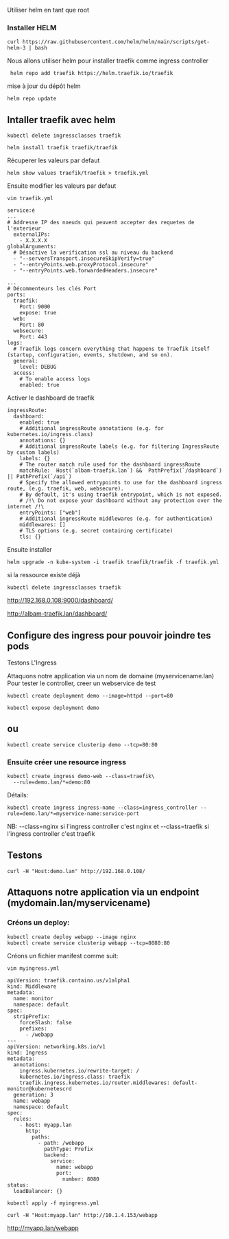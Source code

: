
Utiliser helm en tant que root

### Installer HELM 

```
curl https://raw.githubusercontent.com/helm/helm/main/scripts/get-helm-3 | bash
```

Nous allons utiliser helm pour installer traefik comme ingress controller

```
 helm repo add traefik https://helm.traefik.io/traefik
```

mise à jour du dépôt helm

```
helm repo update
```

## Intaller traefik avec helm

```
kubectl delete ingressclasses traefik 
```

```
helm install traefik traefik/traefik
```

Récuperer les valeurs par defaut

```
helm show values traefik/traefik > traefik.yml
```

Ensuite modifier les valeurs par defaut

```
vim traefik.yml
```

```
service:é
...
# Addresse IP des noeuds qui peuvent accepter des requetes de l'exterieur
  externalIPs:
	- X.X.X.X
globalArguments:
  # Désactive la verification ssl au niveau du backend
  - "--serversTransport.insecureSkipVerify=true"
  - "--entryPoints.web.proxyProtocol.insecure"
  - "--entryPoints.web.forwardedHeaders.insecure"

...
# Décommenteurs les clés Port
ports:
  traefik:
	Port: 9000
	expose: true
  web:
	Port: 80
  websecure:
	Port: 443
logs:
  # Traefik logs concern everything that happens to Traefik itself (startup, configuration, events, shutdown, and so on).
  general:
	level: DEBUG
  access:
	# To enable access logs
	enabled: true

```

Activer le dashboard de traefik

```
ingressRoute:
  dashboard:
	enabled: true
	# Additional ingressRoute annotations (e.g. for kubernetes.io/ingress.class)
	annotations: {}
	# Additional ingressRoute labels (e.g. for filtering IngressRoute by custom labels)
	labels: {}
	# The router match rule used for the dashboard ingressRoute
	matchRule:  Host(`albam-traefik.lan`) &&  PathPrefix(`/dashboard`) || PathPrefix(`/api`)
	# Specify the allowed entrypoints to use for the dashboard ingress route, (e.g. traefik, web, websecure).
	# By default, it's using traefik entrypoint, which is not exposed.
	# /!\ Do not expose your dashboard without any protection over the internet /!\
	entryPoints: ["web"]
	# Additional ingressRoute middlewares (e.g. for authentication)
	middlewares: []
	# TLS options (e.g. secret containing certificate)
	tls: {}
```

Ensuite installer

```
helm upgrade -n kube-system -i traefik traefik/traefik -f traefik.yml
```

si la ressource existe déjà 

```
kubectl delete ingressclasses traefik 
```


http://192.168.0.108:9000/dashboard/

http://albam-traefik.lan/dashboard/


## Configure des ingress pour pouvoir joindre tes pods

Testons L'Ingress

Attaquons notre application via un nom de domaine (myservicename.lan)
Pour tester le controller, creer un webservice de test

```
kubectl create deployment demo --image=httpd --port=80
```

```
kubectl expose deployment demo
```

## ou

```
kubectl create service clusterip demo --tcp=80:80
```

### Ensuite créer une resource ingress
```
kubectl create ingress demo-web --class=traefik\
  --rule=demo.lan/*=demo:80
```

Détails:

```
kubectl create ingress ingress-name --class=ingress_controller --rule=demo.lan/*=myservice-name:service-port
```

NB: --class=nginx si l'ingress controller c'est nginx et --class=traefik si l'ingress controller c'est traefik


## Testons

```
curl -H "Host:demo.lan" http://192.168.0.108/
```

## Attaquons notre application via un endpoint (mydomain.lan/myservicename)

### Créons un deploy:

```
kubectl create deploy webapp --image nginx
kubectl create service clusterip webapp --tcp=8080:80
```

Créons un fichier manifest comme suit:

```
vim myingress.yml
```

```
apiVersion: traefik.containo.us/v1alpha1
kind: Middleware
metadata:
  name: monitor
  namespace: default
spec:
  stripPrefix:
	forceSlash: false
	prefixes:
	  - /webapp
---
apiVersion: networking.k8s.io/v1
kind: Ingress
metadata:
  annotations:
	ingress.kubernetes.io/rewrite-target: /
	kubernetes.io/ingress.class: traefik
	traefik.ingress.kubernetes.io/router.middlewares: default-monitor@kubernetescrd
  generation: 3
  name: webapp
  namespace: default
spec:
  rules:
	- host: myapp.lan
	  http:
		paths:
		  - path: /webapp
			pathType: Prefix
			backend:
			  service:
				name: webapp
				port:
				  number: 8080
status:
  loadBalancer: {}
```

```
kubectl apply -f myingress.yml
```

```
curl -H "Host:myapp.lan" http://10.1.4.153/webapp
```

http://myapp.lan/webapp
